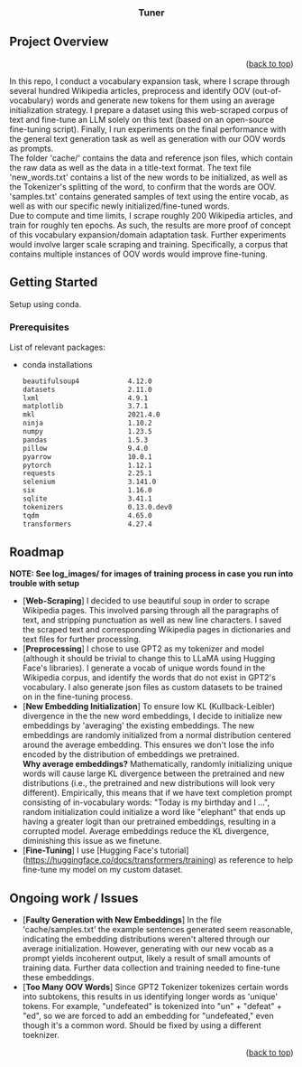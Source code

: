 <h3 align="center">Tuner</h3>




<!-- USAGE EXAMPLES -->
## Project Overview

<p align="right">(<a href="#readme-top">back to top</a>)</p>
In this repo, I conduct a vocabulary expansion task, where I scrape through several hundred Wikipedia articles, preprocess and identify OOV (out-of-vocabulary) words and generate new tokens for them using an average initialization strategy. I prepare a dataset using this web-scraped corpus of text and fine-tune an LLM solely on this text (based on an open-source fine-tuning script). Finally, I run experiments on the final performance with the general text generation task as well as generation with our OOV words as prompts.
 <br />
The folder 'cache/' contains the data and reference json files, which contain the raw data as well as the data in a title-text format. The text file 'new_words.txt' contains a list of the new words to be initialized, as well as the Tokenizer's splitting of the word, to confirm that the words are OOV. 'samples.txt' contains generated samples of text using the entire vocab, as well as with our specific newly initialized/fine-tuned words.
<br />
Due to compute and time limits, I scrape roughly 200 Wikipedia articles, and train for roughly ten epochs. As such, the results are more proof of concept of this vocabulary expansion/domain adaptation task. Further experiments would involve larger scale scraping and training. Specifically, a corpus that contains multiple instances of OOV words would improve fine-tuning. 


<!-- GETTING STARTED -->
## Getting Started

Setup using conda.

### Prerequisites

List of relevant packages:
* conda installations
  ```sh
  beautifulsoup4            4.12.0           
  datasets                  2.11.0             
  lxml                      4.9.1          
  matplotlib                3.7.1       
  mkl                       2021.4.0       
  ninja                     1.10.2      
  numpy                     1.23.5      
  pandas                    1.5.3        
  pillow                    9.4.0                  
  pyarrow                   10.0.1       
  pytorch                   1.12.1         
  requests                  2.25.1          
  selenium                  3.141.0      
  six                       1.16.0   
  sqlite                    3.41.1    
  tokenizers                0.13.0.dev0                
  tqdm                      4.65.0    
  transformers              4.27.4

  ```

<!-- ROADMAP -->
## Roadmap
**NOTE: See log_images/ for images of training process in case you run into trouble with setup**
- [**Web-Scraping**] I decided to use beautiful soup in order to scrape Wikipedia pages. This involved parsing through all the paragraphs of text, and stripping punctuation as well as new line characters. I saved the scraped text and corresponding Wikipedia pages in dictionaries and text files for further processing. 
- [**Preprocessing**] I chose to use GPT2 as my tokenizer and model (although it should be trivial to change this to LLaMA using Hugging Face's libraries). I generate a vocab of unique words found in the Wikipedia corpus, and identify the words that do not exist in GPT2's vocabulary. I also generate json files as custom datasets to be trained on in the fine-tuning process.
- [**New Embedding Initialization**] To ensure low KL (Kullback-Leibler) divergence in the the new word embeddings, I decide to initialize new embeddings by 'averaging' the existing embeddings. The new embeddings are randomly initialized from a normal distribution centered around the average embedding. This ensures we don't lose the info encoded by the distribution of embeddings we pretrained.
 <br />**Why average embeddings?**
 Mathematically, randomly initializing unique words will cause large KL divergence between the pretrained and new distributions (i.e., the pretrained and new distributions will look very different). Empirically, this means that if we have text completion prompt consisting of in-vocabulary words: "Today is my birthday and I ...", random initialization could initialize a word like "elephant" that ends up having a greater logit than our pretrained embeddings, resulting in a corrupted model. Average embeddings reduce the KL divergence, diminishing this issue as we finetune.
- [**Fine-Tuning**] I use [Hugging Face's tutorial] (https://huggingface.co/docs/transformers/training) as reference to help fine-tune my model on my custom dataset. 

<!-- ACKNOWLEDGMENTS -->
## Ongoing work / Issues

* [**Faulty Generation with New Embeddings**] In the file 'cache/samples.txt' the example sentences generated seem reasonable, indicating the embedding distributions weren't altered through our average initialization. However, generating with our new vocab as a prompt yields incoherent output, likely a result of small amounts of training data. Further data collection and training needed to fine-tune these embeddings.
* [**Too Many OOV Words**] Since GPT2 Tokenizer tokenizes certain words into subtokens, this results in us identifying longer words as 'unique' tokens. For example, "undefeated" is tokenized into "un" + "defeat" + "ed", so we are forced to add an embedding for "undefeated," even though it's a common word. Should be fixed by using a different toeknizer.

<p align="right">(<a href="#readme-top">back to top</a>)</p>



<!-- MARKDOWN LINKS & IMAGES -->
<!-- https://www.markdownguide.org/basic-syntax/#reference-style-links -->
[contributors-shield]: https://img.shields.io/github/contributors/github_username/repo_name.svg?style=for-the-badge
[contributors-url]: https://github.com/github_username/repo_name/graphs/contributors
[forks-shield]: https://img.shields.io/github/forks/github_username/repo_name.svg?style=for-the-badge
[forks-url]: https://github.com/github_username/repo_name/network/members
[stars-shield]: https://img.shields.io/github/stars/github_username/repo_name.svg?style=for-the-badge
[stars-url]: https://github.com/github_username/repo_name/stargazers
[issues-shield]: https://img.shields.io/github/issues/github_username/repo_name.svg?style=for-the-badge
[issues-url]: https://github.com/github_username/repo_name/issues
[license-shield]: https://img.shields.io/github/license/github_username/repo_name.svg?style=for-the-badge
[license-url]: https://github.com/github_username/repo_name/blob/master/LICENSE.txt
[linkedin-shield]: https://img.shields.io/badge/-LinkedIn-black.svg?style=for-the-badge&logo=linkedin&colorB=555
[linkedin-url]: https://linkedin.com/in/linkedin_username
[product-screenshot]: images/screenshot.png
[Next.js]: https://img.shields.io/badge/next.js-000000?style=for-the-badge&logo=nextdotjs&logoColor=white
[Next-url]: https://nextjs.org/
[React.js]: https://img.shields.io/badge/React-20232A?style=for-the-badge&logo=react&logoColor=61DAFB
[React-url]: https://reactjs.org/
[Vue.js]: https://img.shields.io/badge/Vue.js-35495E?style=for-the-badge&logo=vuedotjs&logoColor=4FC08D
[Vue-url]: https://vuejs.org/
[Angular.io]: https://img.shields.io/badge/Angular-DD0031?style=for-the-badge&logo=angular&logoColor=white
[Angular-url]: https://angular.io/
[Svelte.dev]: https://img.shields.io/badge/Svelte-4A4A55?style=for-the-badge&logo=svelte&logoColor=FF3E00
[Svelte-url]: https://svelte.dev/
[Laravel.com]: https://img.shields.io/badge/Laravel-FF2D20?style=for-the-badge&logo=laravel&logoColor=white
[Laravel-url]: https://laravel.com
[Bootstrap.com]: https://img.shields.io/badge/Bootstrap-563D7C?style=for-the-badge&logo=bootstrap&logoColor=white
[Bootstrap-url]: https://getbootstrap.com
[JQuery.com]: https://img.shields.io/badge/jQuery-0769AD?style=for-the-badge&logo=jquery&logoColor=white
[JQuery-url]: https://jquery.com 
